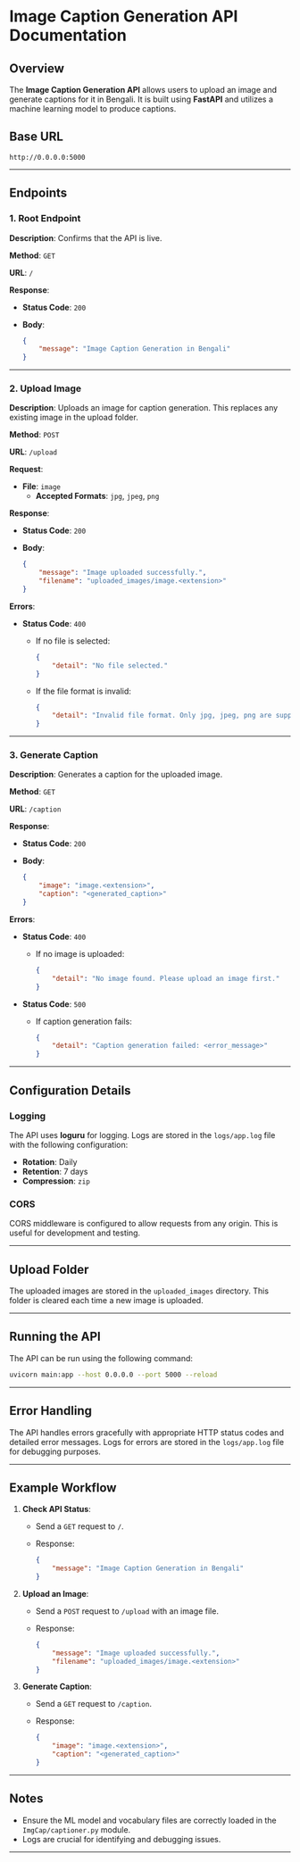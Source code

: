 # Image Caption Generation API Documentation

## Overview

The **Image Caption Generation API** allows users to upload an image and generate captions for it in Bengali. It is built using **FastAPI** and utilizes a machine learning model to produce captions.

## Base URL

```text
http://0.0.0.0:5000
```

---

## Endpoints

### 1. Root Endpoint

**Description**: Confirms that the API is live.

**Method**: `GET`

**URL**: `/`

**Response**:

- **Status Code**: `200`
- **Body**:

  ```json
  {
      "message": "Image Caption Generation in Bengali"
  }
  ```

---

### 2. Upload Image

**Description**: Uploads an image for caption generation. This replaces any existing image in the upload folder.

**Method**: `POST`

**URL**: `/upload`

**Request**:

- **File**: `image`
  - **Accepted Formats**: `jpg`, `jpeg`, `png`

**Response**:

- **Status Code**: `200`
- **Body**:

  ```json
  {
      "message": "Image uploaded successfully.",
      "filename": "uploaded_images/image.<extension>"
  }
  ```

**Errors**:

- **Status Code**: `400`
  - If no file is selected:

    ```json
    {
        "detail": "No file selected."
    }
    ```

  - If the file format is invalid:

    ```json
    {
        "detail": "Invalid file format. Only jpg, jpeg, png are supported."
    }
    ```

---

### 3. Generate Caption

**Description**: Generates a caption for the uploaded image.

**Method**: `GET`

**URL**: `/caption`

**Response**:

- **Status Code**: `200`
- **Body**:

  ```json
  {
      "image": "image.<extension>",
      "caption": "<generated_caption>"
  }
  ```

**Errors**:

- **Status Code**: `400`
  - If no image is uploaded:

    ```json
    {
        "detail": "No image found. Please upload an image first."
    }
    ```

- **Status Code**: `500`
  - If caption generation fails:

    ```json
    {
        "detail": "Caption generation failed: <error_message>"
    }
    ```

---

## Configuration Details

### Logging

The API uses **loguru** for logging. Logs are stored in the `logs/app.log` file with the following configuration:

- **Rotation**: Daily
- **Retention**: 7 days
- **Compression**: `zip`

### CORS

CORS middleware is configured to allow requests from any origin. This is useful for development and testing.

---

## Upload Folder

The uploaded images are stored in the `uploaded_images` directory. This folder is cleared each time a new image is uploaded.

---

## Running the API

The API can be run using the following command:

```bash
uvicorn main:app --host 0.0.0.0 --port 5000 --reload
```

---

## Error Handling

The API handles errors gracefully with appropriate HTTP status codes and detailed error messages. Logs for errors are stored in the `logs/app.log` file for debugging purposes.

---

## Example Workflow

1. **Check API Status**:
   - Send a `GET` request to `/`.
   - Response:

     ```json
     {
         "message": "Image Caption Generation in Bengali"
     }
     ```

2. **Upload an Image**:
   - Send a `POST` request to `/upload` with an image file.
   - Response:

     ```json
     {
         "message": "Image uploaded successfully.",
         "filename": "uploaded_images/image.<extension>"
     }
     ```

3. **Generate Caption**:
   - Send a `GET` request to `/caption`.
   - Response:

     ```json
     {
         "image": "image.<extension>",
         "caption": "<generated_caption>"
     }
     ```

---

## Notes

- Ensure the ML model and vocabulary files are correctly loaded in the `ImgCap/captioner.py` module.
- Logs are crucial for identifying and debugging issues.

---
